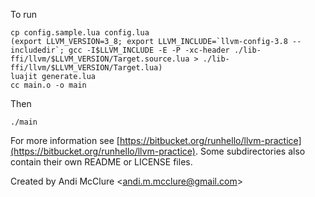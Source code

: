 To run

    cp config.sample.lua config.lua
    (export LLVM_VERSION=3_8; export LLVM_INCLUDE=`llvm-config-3.8 --includedir`; gcc -I$LLVM_INCLUDE -E -P -xc-header ./lib-ffi/llvm/$LLVM_VERSION/Target.source.lua > ./lib-ffi/llvm/$LLVM_VERSION/Target.lua)
    luajit generate.lua
    cc main.o -o main

Then

    ./main

For more information see [https://bitbucket.org/runhello/llvm-practice](https://bitbucket.org/runhello/llvm-practice). Some subdirectories also contain their own README or LICENSE files.

Created by Andi McClure <<andi.m.mcclure@gmail.com>>
